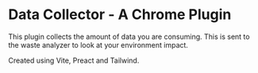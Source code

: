 # Data Collector - A Chrome Plugin

This plugin collects the amount of data you are consuming. This is sent to the waste analyzer to look at your environment impact.

Created using Vite, Preact and Tailwind.
